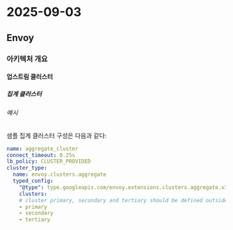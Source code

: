 # 2025-09-03

## Envoy

### 아키텍처 개요

#### 업스트림 클러스터

##### 집계 클러스터

###### 예시

샘플 집계 클러스터 구성은 다음과 같다:

```yaml
name: aggregate_cluster
connect_timeout: 0.25s
lb_policy: CLUSTER_PROVIDED
cluster_type:
  name: envoy.clusters.aggregate
  typed_config:
    "@type": type.googleapis.com/envoy.extensions.clusters.aggregate.v3.ClusterConfig
    clusters:
    # cluster primary, secondary and tertiary should be defined outside.
    - primary
    - secondary
    - tertiary
```
